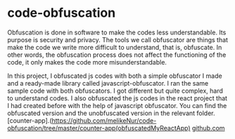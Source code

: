 # code-obfuscation
Obfuscation is done in software to make the codes less understandable.
Its purpose is security and privacy. 
The tools we call obfuscator are things that make the code we write more difficult to understand, that is, obfuscate.
In other words, the obfuscation process does not affect the functioning of the code, it only makes the code more misunderstandable.

In this project, I obfuscated js codes with both a simple obfuscator I made and a ready-made library called javascript-obfuscator. I ran the same sample code with both obfuscators. I got different but quite complex, hard to understand codes. I also obfuscated the js codes in the react project that I had created before with the help of javascript obfuscator. You can find the obfuscated version and the unobfuscated version in the relevant folder. [counter-app].(https://github.com/melikeNur/code-obfuscation/tree/master/counter-app(obfuscatedMyReactApp)
[github.com](https://github.com/javascript-obfuscator/javascript-obfuscator/blob/master/examples/javascript-obfuscator.js)
